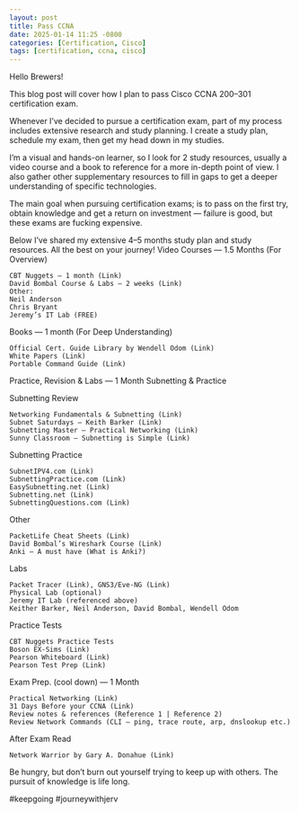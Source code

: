 ```yaml
---
layout: post
title: Pass CCNA
date: 2025-01-14 11:25 -0800
categories: [Certification, Cisco]
tags: [certification, ccna, cisco]
---
```

Hello Brewers!

This blog post will cover how I plan to pass Cisco CCNA 200–301 certification exam.

Whenever I’ve decided to pursue a certification exam, part of my process includes extensive research and study planning. I create a study plan, schedule my exam, then get my head down in my studies.

I’m a visual and hands-on learner, so I look for 2 study resources, usually a video course and a book to reference for a more in-depth point of view. I also gather other supplementary resources to fill in gaps to get a deeper understanding of specific technologies.

The main goal when pursuing certification exams; is to pass on the first try, obtain knowledge and get a return on investment — failure is good, but these exams are fucking expensive.

Below I’ve shared my extensive 4–5 months study plan and study resources. All the best on your journey!
Video Courses — 1.5 Months (For Overview)

    CBT Nuggets — 1 month (Link)
    David Bombal Course & Labs — 2 weeks (Link)
    Other:
    Neil Anderson
    Chris Bryant
    Jeremy’s IT Lab (FREE)

Books — 1 month (For Deep Understanding)

    Official Cert. Guide Library by Wendell Odom (Link)
    White Papers (Link)
    Portable Command Guide (Link)

Practice, Revision & Labs — 1 Month
Subnetting & Practice

Subnetting Review

    Networking Fundamentals & Subnetting (Link)
    Subnet Saturdays — Keith Barker (Link)
    Subnetting Master — Practical Networking (Link)
    Sunny Classroom — Subnetting is Simple (Link)

Subnetting Practice

    SubnetIPV4.com (Link)
    SubnettingPractice.com (Link)
    EasySubnetting.net (Link)
    Subnetting.net (Link)
    SubnettingQuestions.com (Link)

Other

    PacketLife Cheat Sheets (Link)
    David Bombal’s Wireshark Course (Link)
    Anki — A must have (What is Anki?)

Labs

    Packet Tracer (Link), GNS3/Eve-NG (Link)
    Physical Lab (optional)
    Jeremy IT Lab (referenced above)
    Keither Barker, Neil Anderson, David Bombal, Wendell Odom

Practice Tests

    CBT Nuggets Practice Tests
    Boson EX-Sims (Link)
    Pearson Whiteboard (Link)
    Pearson Test Prep (Link)

Exam Prep. (cool down) — 1 Month

    Practical Networking (Link)
    31 Days Before your CCNA (Link)
    Review notes & references (Reference 1 | Reference 2)
    Review Network Commands (CLI — ping, trace route, arp, dnslookup etc.)

After Exam Read

    Network Warrior by Gary A. Donahue (Link)

Be hungry, but don’t burn out yourself trying to keep up with others. The pursuit of knowledge is life long.

#keepgoing #journeywithjerv
